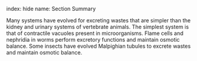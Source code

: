 index: hide
name: Section Summary

Many systems have evolved for excreting wastes that are simpler than the kidney and urinary systems of vertebrate animals. The simplest system is that of contractile vacuoles present in microorganisms. Flame cells and nephridia in worms perform excretory functions and maintain osmotic balance. Some insects have evolved Malpighian tubules to excrete wastes and maintain osmotic balance.
